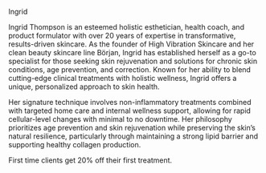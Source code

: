 Ingrid

Ingrid Thompson is an esteemed holistic esthetician, health coach, and product formulator with over 20 years of expertise in transformative, results-driven skincare. As the founder of High Vibration Skincare and her clean beauty skincare line Början,  Ingrid has established herself as a go-to specialist for those seeking skin rejuvenation and solutions for chronic skin conditions, age prevention, and correction. Known for her ability to blend cutting-edge clinical treatments with holistic wellness, Ingrid offers a unique, personalized approach to skin health.

Her signature technique involves non-inflammatory treatments combined with targeted home care and internal wellness support, allowing for rapid cellular-level changes with minimal to no downtime. Her philosophy prioritizes age prevention and skin rejuvenation while preserving the skin’s natural resilience, particularly through maintaining a strong lipid barrier and supporting healthy collagen production.

First time clients get 20% off their first treatment.

